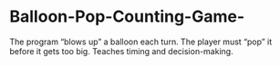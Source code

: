 # Balloon-Pop-Counting-Game-
The program “blows up” a balloon each turn. The player must “pop” it before it gets too big. Teaches timing and decision-making.
